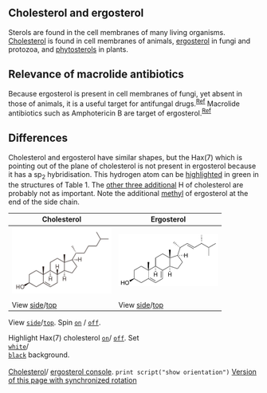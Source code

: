 ## Cholesterol and ergosterol

Sterols are found in the cell membranes of many living organisms. [Cholesterol](https://en.wikipedia.org/wiki/Cholesterol) is found in cell membranes of animals, [ergosterol](https://en.wikipedia.org/wiki/Ergosterol) in fungi and protozoa, and [phytosterols](https://en.wikipedia.org/wiki/Phytosterol) in plants.

## Relevance of macrolide antibiotics

Because ergosterol is present in cell membranes of fungi, yet absent in those of animals, it is a useful target for antifungal drugs.<sup>[Ref](https://en.wikipedia.org/wiki/Ergosterol#Target_for_antifungal_drugs)</sup> Macrolide antibiotics such as Amphotericin B are target of ergosterol.<sup>[Ref](https://academic.oup.com/jac/article/49/suppl_1/7/2473430)</sup>

## Differences

Cholesterol and ergosterol have similar shapes, but the Hax(7) which is pointing out of the plane of cholesterol is not present in ergosterol because it has a sp<sub>2</sub> hybridisation. This hydrogen atom can be <a href='javascript:jmolScript("select atomno = 41;color [0,255,0]", "A")'>highlighted</a> in green in the structures of Table 1. The <a href='javascript:jmolScript("select atomno = 30, atomno = 48, atomno = 50;color [0,127,127]", "A")'>other three additional</a> H of cholesterol are probably not as important. Note the additional <a href='javascript:jmolScript("select atomno = 65, atomno = 66, atomno = 67;color [127,127,0]", "B")'>methyl</a> of ergosterol at the end of the side chain.

<script type="text/javascript" src="src/JSmol.min.js"></script>
<script type="text/javascript">
Cholest = {
    script: "set antialiasDisplay true;load $cholesterol;cartoon on;color cartoon structure;;rotate z 118.48; rotate y 117.66; rotate z -47.64;",
    width:350,      
    j2sPath: "src/j2s",   
    disableJ2SLoadMonitor: false,
    isableInitialConsole: true
}
Ergost = {
    script: "set antialiasDisplay true;load $ergosterol;cartoon on;color cartoon structure;;rotate z 118.48; rotate y 117.66; rotate z -47.64;",
    width:350,      
    j2sPath: "src/j2s",   
    disableJ2SLoadMonitor: false,
    isableInitialConsole: true
}
document.getElementById("Cholest").reset()
function sync() {
 var syncing = document.getElementById("drive").checked
 var s = (syncing ? "sync * on;sync * \"set syncMouse TRUE\"": "sync * off")
 //jmolScript(s, "A");
 Jmol.script(JmolAppletA,s);
}
</script>

|Cholesterol|Ergosterol|
|----------|-----------|
|<center><img src="data/Cholesterol_2D.svg.png" alt="cholesterol" width="200" /></center> | <center><img src="data/Ergosterol_2D.svg.png" alt="ergosterol" width="200" /></center>|
|<script>Jmol.getApplet("JmolAppletA",Cholest);</script>|<script>Jmol.getApplet("JmolAppletB",Ergost);</script>|
|View <a href='javascript:Jmol.script("JmolAppletA","reset; rotate z 33.34; rotate y 125.99; rotate z -67.45;select atomno = 41;color [0,255,0]")'>side</a>/<a href='javascript:Jmol.script("JmolAppletA","reset;rotate z 118.48; rotate y 117.66; rotate z -47.64;select atomno = 41;color [0,255,0]")'>top</a>|View <a href='javascript:Jmol.script("JmolAppletB","reset; rotate z -179.67; rotate y 93.62; rotate z -93.8;")'>side</a>/<a href='javascript:Jmol.script("JmolAppletB","reset; rotate z -113.86; rotate y 135.11; rotate z -93.93;")'>top</a>|

View <code><a href='javascript:Jmol.script("JmolAppletA","reset; rotate z 33.34; rotate y 125.99; rotate z -67.45;select atomno = 41;color [0,255,0]");javascript:Jmol.script("JmolAppletB","reset; rotate z -179.67; rotate y 93.62; rotate z -93.8;")'>side</a></code>/<code><a href='javascript:jmolScript("reset;rotate z 118.48; rotate y 117.66; rotate z -47.64;select atomno = 41;color [0,255,0]", "A");javascript:Jmol.script("JmolAppletB","reset; rotate z -113.86; rotate y 135.11; rotate z -93.93;")'>top</a></code>.
Spin
<code><a href='Jmol.script("JmolAppletA","spin on");javascript:Jmol.script("JmolAppletB","spin on")'>on</a></code> /
<code><a href='javascript:Jmol.script("JmolAppletA","spin off");javascript:Jmol.script("JmolAppletB","spin off")'>off</a></code>.

Highlight Hax(7) cholesterol <code><a href='javascript:Jmol.script("JmolAppletA","select atomno = 41;color [0,255,0]")'>on</a></code>/
<code><a href='javascript:Jmol.script("JmolAppletA","select atomno = 41;color [255,255,255]")'>off</a></code>.
Set
<code><a href='javascript:Jmol.script("JmolAppletA","script APPLET * \"background white\"")'> white</a></code>/
<code><a href='javascript:Jmol.script("JmolAppletA","script APPLET * \"background black\"")'> black</a></code> background.
<br><br>
<a href='javascript:Jmol.script("JmolAppletA","console")'>Cholesterol</a>/
<a href='javascript:Jmol.script("JmolAppletB","console")'>ergosterol console</a>.
<code>print script("show orientation")</code>
[Version of this page with synchronized rotation](page2.html)
